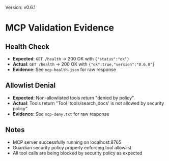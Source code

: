 Version: v0.6.1
# MCP Validation Evidence

## Health Check
- **Expected**: `GET /health` → 200 OK with `{"status":"ok"}`
- **Actual**: `GET /health` → 200 OK with `{"ok":true,"version":"0.6.0"}`
- **Evidence**: See `mcp-health.json` for raw response

## Allowlist Denial
- **Expected**: Non-allowlisted tools return "denied by policy".
- **Actual**: Tools return "Tool 'tools/search_docs' is not allowed by security policy"
- **Evidence**: See `mcp-deny.txt` for raw response

## Notes
- MCP server successfully running on localhost:8765
- Guardian security policy properly enforcing tool allowlist
- All tool calls are being blocked by security policy as expected
